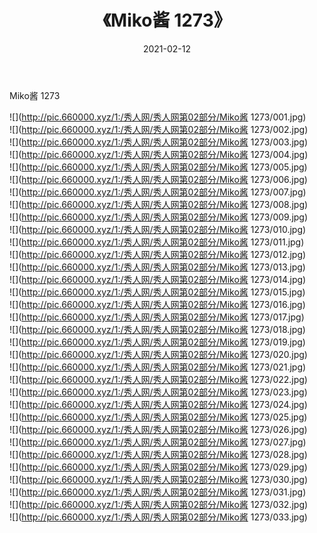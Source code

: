 ﻿---
layout: post
title:  《Miko酱 1273》
date:   2021-02-12
img: http://pic.660000.xyz/1:/秀人网/秀人网第02部分/Miko酱 1273/000.jpg
categories: [美女, 清纯, 唯美]
---

Miko酱 1273

  ![](http://pic.660000.xyz/1:/秀人网/秀人网第02部分/Miko酱 1273/001.jpg) <br> ![](http://pic.660000.xyz/1:/秀人网/秀人网第02部分/Miko酱 1273/002.jpg) <br> ![](http://pic.660000.xyz/1:/秀人网/秀人网第02部分/Miko酱 1273/003.jpg) <br> ![](http://pic.660000.xyz/1:/秀人网/秀人网第02部分/Miko酱 1273/004.jpg) <br> ![](http://pic.660000.xyz/1:/秀人网/秀人网第02部分/Miko酱 1273/005.jpg) <br> ![](http://pic.660000.xyz/1:/秀人网/秀人网第02部分/Miko酱 1273/006.jpg) <br> ![](http://pic.660000.xyz/1:/秀人网/秀人网第02部分/Miko酱 1273/007.jpg) <br> ![](http://pic.660000.xyz/1:/秀人网/秀人网第02部分/Miko酱 1273/008.jpg) <br> ![](http://pic.660000.xyz/1:/秀人网/秀人网第02部分/Miko酱 1273/009.jpg) <br> ![](http://pic.660000.xyz/1:/秀人网/秀人网第02部分/Miko酱 1273/010.jpg) <br> ![](http://pic.660000.xyz/1:/秀人网/秀人网第02部分/Miko酱 1273/011.jpg) <br> ![](http://pic.660000.xyz/1:/秀人网/秀人网第02部分/Miko酱 1273/012.jpg) <br> ![](http://pic.660000.xyz/1:/秀人网/秀人网第02部分/Miko酱 1273/013.jpg) <br> ![](http://pic.660000.xyz/1:/秀人网/秀人网第02部分/Miko酱 1273/014.jpg) <br> ![](http://pic.660000.xyz/1:/秀人网/秀人网第02部分/Miko酱 1273/015.jpg) <br> ![](http://pic.660000.xyz/1:/秀人网/秀人网第02部分/Miko酱 1273/016.jpg) <br> ![](http://pic.660000.xyz/1:/秀人网/秀人网第02部分/Miko酱 1273/017.jpg) <br> ![](http://pic.660000.xyz/1:/秀人网/秀人网第02部分/Miko酱 1273/018.jpg) <br> ![](http://pic.660000.xyz/1:/秀人网/秀人网第02部分/Miko酱 1273/019.jpg) <br> ![](http://pic.660000.xyz/1:/秀人网/秀人网第02部分/Miko酱 1273/020.jpg) <br> ![](http://pic.660000.xyz/1:/秀人网/秀人网第02部分/Miko酱 1273/021.jpg) <br> ![](http://pic.660000.xyz/1:/秀人网/秀人网第02部分/Miko酱 1273/022.jpg) <br> ![](http://pic.660000.xyz/1:/秀人网/秀人网第02部分/Miko酱 1273/023.jpg) <br> ![](http://pic.660000.xyz/1:/秀人网/秀人网第02部分/Miko酱 1273/024.jpg) <br> ![](http://pic.660000.xyz/1:/秀人网/秀人网第02部分/Miko酱 1273/025.jpg) <br> ![](http://pic.660000.xyz/1:/秀人网/秀人网第02部分/Miko酱 1273/026.jpg) <br> ![](http://pic.660000.xyz/1:/秀人网/秀人网第02部分/Miko酱 1273/027.jpg) <br> ![](http://pic.660000.xyz/1:/秀人网/秀人网第02部分/Miko酱 1273/028.jpg) <br> ![](http://pic.660000.xyz/1:/秀人网/秀人网第02部分/Miko酱 1273/029.jpg) <br> ![](http://pic.660000.xyz/1:/秀人网/秀人网第02部分/Miko酱 1273/030.jpg) <br> ![](http://pic.660000.xyz/1:/秀人网/秀人网第02部分/Miko酱 1273/031.jpg) <br> ![](http://pic.660000.xyz/1:/秀人网/秀人网第02部分/Miko酱 1273/032.jpg) <br> ![](http://pic.660000.xyz/1:/秀人网/秀人网第02部分/Miko酱 1273/033.jpg) <br>